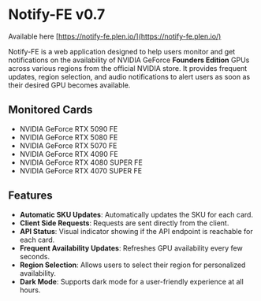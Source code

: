 # Notify-FE v0.7

Available here [https://notify-fe.plen.io/](https://notify-fe.plen.io/)

Notify-FE is a web application designed to help users monitor and get notifications on the availability of NVIDIA GeForce **Founders Edition** GPUs across various regions from the official NVIDIA store. It provides frequent updates, region selection, and audio notifications to alert users as soon as their desired GPU becomes available.

## Monitored Cards

- NVIDIA GeForce RTX 5090 FE
- NVIDIA GeForce RTX 5080 FE
- NVIDIA GeForce RTX 5070 FE
- NVIDIA GeForce RTX 4090 FE
- NVIDIA GeForce RTX 4080 SUPER FE
- NVIDIA GeForce RTX 4070 SUPER FE

## Features

- **Automatic SKU Updates**: Automatically updates the SKU for each card.
- **Client Side Requests**: Requests are sent directly from the client.
- **API Status**: Visual indicator showing if the API endpoint is reachable for each card.
- **Frequent Availability Updates**: Refreshes GPU availability every few seconds.
- **Region Selection**: Allows users to select their region for personalized availability.
- **Dark Mode**: Supports dark mode for a user-friendly experience at all hours.
